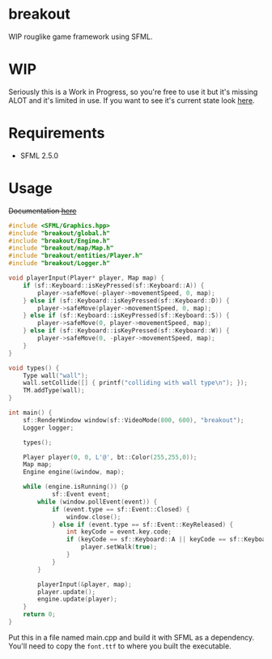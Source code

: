 # breakout
WIP rouglike game framework using SFML.

# WIP
Seriously this is a Work in Progress, so you're free to use it but it's missing ALOT and it's limited in use.
If you want to see it's current state look <a href="https://github.com/Beefywhale/breakout/releases">here</a>.

# Requirements
* SFML 2.5.0

# Usage
~~Documentation <a href="http://beefywhale.tk/breakout/documentation/html/annotated.html">here</a>~~

```cpp
#include <SFML/Graphics.hpp>
#include "breakout/global.h"
#include "breakout/Engine.h"
#include "breakout/map/Map.h"
#include "breakout/entities/Player.h"
#include "breakout/Logger.h"

void playerInput(Player* player, Map map) {
    if (sf::Keyboard::isKeyPressed(sf::Keyboard::A)) {
        player->safeMove(-player->movementSpeed, 0, map);
    } else if (sf::Keyboard::isKeyPressed(sf::Keyboard::D)) {
        player->safeMove(player->movementSpeed, 0, map);
    } else if (sf::Keyboard::isKeyPressed(sf::Keyboard::S)) {
        player->safeMove(0, player->movementSpeed, map);
    } else if (sf::Keyboard::isKeyPressed(sf::Keyboard::W)) {
        player->safeMove(0, -player->movementSpeed, map);
    }
}

void types() {
    Type wall("wall");
    wall.setCollide([] { printf("colliding with wall type\n"); });
    TM.addType(wall);
}

int main() {
    sf::RenderWindow window(sf::VideoMode(800, 600), "breakout");
    Logger logger;

    types();

    Player player(0, 0, L'@', bt::Color(255,255,0));
    Map map;
    Engine engine(&window, map);

	while (engine.isRunning()) {p
            sf::Event event;
        while (window.pollEvent(event)) {
            if (event.type == sf::Event::Closed) {
                window.close();
            } else if (event.type == sf::Event::KeyReleased) {
                int keyCode = event.key.code;
                if (keyCode == sf::Keyboard::A || keyCode == sf::Keyboard::D || keyCode == sf::Keyboard::W || keyCode == sf::Keyboard::S) {
                    player.setWalk(true);
                }
            }
        }

        playerInput(&player, map);
        player.update();
		engine.update(player);
    }
    return 0;
}

```
Put this in a file named main.cpp and build it with SFML as a dependency. You'll need to copy the `font.ttf` to where you built the executable.
